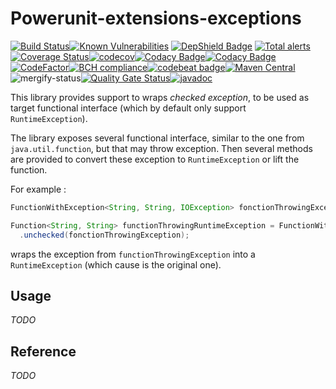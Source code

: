 # Powerunit-extensions-exceptions
[![Build Status](https://travis-ci.com/powerunit/powerunit-extensions-exceptions.svg?branch=master)](https://travis-ci.com/powerunit/powerunit-extensions-exceptions)[![Known Vulnerabilities](https://snyk.io/test/github/powerunit/powerunit-extensions-exceptions/badge.svg?targetFile=pom.xml)](https://snyk.io/test/github/powerunit/powerunit-extensions-exceptions?targetFile=pom.xml) [![DepShield Badge](https://depshield.sonatype.org/badges/powerunit/powerunit-extensions-exceptions/depshield.svg)](https://depshield.github.io) [![Total alerts](https://img.shields.io/lgtm/alerts/g/powerunit/powerunit-extensions-exceptions.svg?logo=lgtm&logoWidth=18)](https://lgtm.com/projects/g/powerunit/powerunit-extensions-exceptions/alerts/)[![Coverage Status](https://coveralls.io/repos/github/powerunit/powerunit-extensions-exceptions/badge.svg?branch=master)](https://coveralls.io/github/powerunit/powerunit-extensions-exceptions?branch=master)[![codecov](https://codecov.io/gh/powerunit/powerunit-extensions-exceptions/branch/master/graph/badge.svg)](https://codecov.io/gh/powerunit/powerunit-extensions-exceptions)[![Codacy Badge](https://api.codacy.com/project/badge/Coverage/54e6f34a650147e48b1864a420695a1c)](https://www.codacy.com/app/mathieu.boretti/powerunit-extensions-exceptions?utm_source=github.com&utm_medium=referral&utm_content=powerunit/powerunit-extensions-exceptions&utm_campaign=Badge_Coverage)[![Codacy Badge](https://api.codacy.com/project/badge/Grade/54e6f34a650147e48b1864a420695a1c)](https://www.codacy.com/app/mathieu.boretti/powerunit-extensions-exceptions?utm_source=github.com&amp;utm_medium=referral&amp;utm_content=powerunit/powerunit-extensions-exceptions&amp;utm_campaign=Badge_Grade)[![CodeFactor](https://www.codefactor.io/repository/github/powerunit/powerunit-extensions-exceptions/badge)](https://www.codefactor.io/repository/github/powerunit/powerunit-extensions-exceptions)[![BCH compliance](https://bettercodehub.com/edge/badge/powerunit/powerunit-extensions-exceptions?branch=master)](https://bettercodehub.com/results/powerunit/powerunit-extensions-exceptions)[![codebeat badge](https://codebeat.co/badges/cdebf167-fee0-46b4-b33d-c613f1586a9d)](https://codebeat.co/projects/github-com-powerunit-powerunit-extensions-exceptions-master)[![Maven Central](https://maven-badges.herokuapp.com/maven-central/ch.powerunit.extensions/powerunit-extensions-exceptions/badge.svg)](https://maven-badges.herokuapp.com/maven-central/ch.powerunit.extensions/powerunit-extensions-exceptions)![mergify-status](https://gh.mergify.io/badges/powerunit/powerunit-extensions-exceptions.png?style=cut)[![Quality Gate Status](https://sonarcloud.io/api/project_badges/measure?project=powerunit_powerunit-extensions-exceptions&metric=alert_status)](https://sonarcloud.io/dashboard?id=powerunit_powerunit-extensions-exceptions)[![javadoc](http://javadoc.io/badge/ch.powerunit.extensions/powerunit-extensions-exceptions.svg?color=yellow)](http://javadoc.io/doc/ch.powerunit.extensions/powerunit-extensions-exceptions)

This library provides support to wraps _checked exception_, to be used as target functional interface (which by default only support `RuntimeException`).

The library exposes several functional interface, similar to the one from `java.util.function`, but that may throw exception. Then several methods are provided to convert these exception to `RuntimeException` or lift the function.


For example :

```java
FunctionWithException<String, String, IOException> fonctionThrowingException = ...;

Function<String, String> functionThrowingRuntimeException = FunctionWithException
  .unchecked(fonctionThrowingException);
```

wraps the exception from `functionThrowingException` into a `RuntimeException` (which cause is the original one).

## Usage

_TODO_

## Reference

_TODO_
